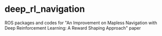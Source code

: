 # deep_rl_navigation
ROS packages and codes for "An Improvement on Mapless Navigation with Deep Reinforcement Learning: A Reward Shaping Approach" paper
